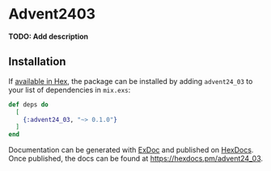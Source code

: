 # Advent2403

**TODO: Add description**

## Installation

If [available in Hex](https://hex.pm/docs/publish), the package can be installed
by adding `advent24_03` to your list of dependencies in `mix.exs`:

```elixir
def deps do
  [
    {:advent24_03, "~> 0.1.0"}
  ]
end
```

Documentation can be generated with [ExDoc](https://github.com/elixir-lang/ex_doc)
and published on [HexDocs](https://hexdocs.pm). Once published, the docs can
be found at <https://hexdocs.pm/advent24_03>.

